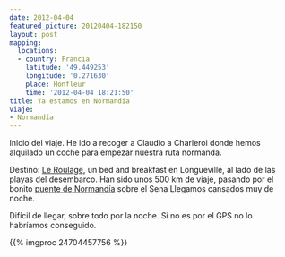 ```yaml
---
date: 2012-04-04
featured_picture: 20120404-182150
layout: post
mapping:
  locations:
  - country: Francia
    latitude: '49.449253'
    longitude: '0.271630'
    place: Honfleur
    time: '2012-04-04 18:21:50'
title: Ya estamos en Normandía
viaje:
- Normandía
---
```


Inicio del viaje. He ido a recoger a Claudio a Charleroi donde hemos alquilado un coche para empezar nuestra ruta normanda.

Destino: <a href="https://leroulage.pagesperso-orange.fr/">Le Roulage</a>, un bed and breakfast en Longueville, al lado de las playas del desembarco. Han sido unos 500 km de viaje, pasando por el bonito <a href="https://es.wikipedia.org/wiki/Puente_de_Normand%C3%ADa">puente de Normandía</a> sobre el Sena Llegamos cansados muy de noche.

Difícil de llegar, sobre todo por la noche. Si no es por el GPS no lo habríamos conseguido.

{{% imgproc 24704457756 %}}